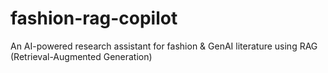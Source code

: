 # fashion-rag-copilot
An AI-powered research assistant for fashion &amp; GenAI literature using RAG (Retrieval-Augmented Generation)
